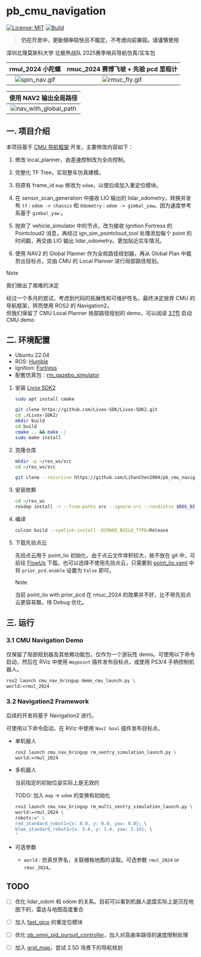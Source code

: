 # pb_cmu_navigation

[![License: MIT](https://img.shields.io/badge/License-MIT-blue.svg)](https://opensource.org/licenses/MIT)
[![Build](https://github.com/LihanChen2004/pb_cmu_navigation/actions/workflows/ci.yml/badge.svg?branch=humble)](https://github.com/LihanChen2004/pb_cmu_navigation/actions/workflows/ci.yml)

> **仍在开发中，更新频率较快且不稳定，不考虑向前兼容。请谨慎使用**

深圳北理莫斯科大学 北极熊战队 2025赛季哨兵导航仿真/实车包

| rmul_2024 小陀螺 | rmuc_2024 赛博飞坡 + 先验 pcd 里程计 |
|:-----------------:|:--------------:|
|![spin_nav.gif](https://raw.githubusercontent.com/LihanChen2004/picx-images-hosting/master/spin_nav.1ove3nw63o.gif)|![rmuc_fly.gif](https://raw.githubusercontent.com/LihanChen2004/picx-images-hosting/master/rmuc_fly_image.1aoyoashvj.gif)|

| 使用 NAV2 输出全局路径 |
|:-------------:|
|![nav_with_global_path](https://raw.githubusercontent.com/LihanChen2004/picx-images-hosting/master/nav_with_global_path.6ik9ck07h1.gif)|

## 一. 项目介绍

本项目基于 [CMU 导航框架](https://github.com/HongbiaoZ/autonomous_exploration_development_environment/tree/humble) 开发，主要修改内容如下：

1. 修改 local_planner，由差速控制改为全向控制。

2. 完整化 TF Tree，实现整车仿真建模。

3. 将原有 frame_id `map` 修改为 `odom`，以便后续加入重定位模块。

4. 在 sensor_scan_generation 中接收 LIO 输出的 lidar_odometry，转换并发布 `tf` : `odom -> chassis` 和 `Odometry` : `odom -> gimbal_yaw`。因为速度参考系基于 `gimbal_yaw` 。

5. 抛弃了 vehicle_simulator 中的节点，改为接收 Ignition Fortress 的 Pointcloud2 消息，再经过 ign_sim_pointcloud_tool 处理添加每个 point 的时间戳，再交由 LIO 输出 lidar_odometry。更加贴近实车情况。

6. 使用 NAV2 的 Global Planner 作为全局路径规划器，再从 Global Plan 中裁剪出目标点，交由 CMU 的 Local Planner 进行局部路径规划。

> [!NOTE]  
> 我们做出了艰难的决定
>
> 经过一个多月的尝试，考虑到代码的拓展性和可维护性名，最终决定放弃 CMU 的导航框架，转而使用 ROS2 的 Navigation2。  
> 但我们保留了 CMU Local Planner 局部路径规划的 demo，可以阅读 [3.1节](#31-cmu-navigation-demo) 启动 CMU demo

## 二. 环境配置

- Ubuntu 22.04
- ROS: [Humble](https://docs.ros.org/en/humble/Installation/Ubuntu-Install-Debs.html)
- Ignition: [Fortress](https://gazebosim.org/docs/fortress/install_ubuntu/)
- 配套仿真包：[rm_gazebo_simulator](https://github.com/LihanChen2004/rmul24_gazebo_simulator)

1. 安装 [Livox SDK2](https://github.com/Livox-SDK/Livox-SDK2)

    ```sh
    sudo apt install cmake
    ```

    ```sh
    git clone https://github.com/Livox-SDK/Livox-SDK2.git
    cd ./Livox-SDK2/
    mkdir build
    cd build
    cmake .. && make -j
    sudo make install
    ```

2. 克隆仓库

    ```zsh
    mkdir -p ~/ros_ws/src
    cd ~/ros_ws/src
    ```

    ```zsh
    git clone --recursive https://github.com/LihanChen2004/pb_cmu_navigation.git
    ```

3. 安装依赖

    ```zsh
    cd ~/ros_ws
    rosdep install -r --from-paths src --ignore-src --rosdistro $ROS_DISTRO -y
    ```

4. 编译

    ```zsh
    colcon build --symlink-install -DCMAKE_BUILD_TYPE=Release
    ```

5. 下载先验点云

    先验点云用于 point_lio 初始化，由于点云文件体积较大，故不放在 git 中，可前往 [FlowUs](https://flowus.cn/lihanchen/share/87f81771-fc0c-4e09-a768-db01f4c136f4?code=4PP1RS) 下载。也可以选择不使用先验点云，只需要到 [point_lio.yaml](./cmu_nav_bringup/config/simulation/point_lio.yaml) 中将 `prior_pcd.enable` 设置为 `False` 即可。

    > [!NOTE]  
    > 当前 point_lio with prior_pcd 在 rmuc_2024 的效果并不好，比不带先验点云更容易飘，待 Debug 优化。

## 三. 运行

### 3.1 CMU Navigation Demo

仅保留了局部规划器及其依赖功能包，仅作为一个游玩性 demo。可使用以下命令启动，然后在 RViz 中使用 `Waypoint` 插件发布目标点，或使用 PS3/4 手柄控制机器人。

```zsh
ros2 launch cmu_nav_bringup demo_cmu_launch.py \
world:=rmul_2024
```

### 3.2 Navigation2 Framework

后续的开发将基于 Navigation2 进行。

可使用以下命令启动，在 RViz 中使用 `Nav2 Goal` 插件发布目标点。

- 单机器人

    ```zsh
    ros2 launch cmu_nav_bringup rm_sentry_simulation_launch.py \
    world:=rmul_2024
    ```

- 多机器人

    当前指定的初始位姿实际上是无效的

    TODO: 加入 `map` -> `odom` 的变换和初始化

    ```zsh
    ros2 launch cmu_nav_bringup rm_multi_sentry_simulation_launch.py \
    world:=rmul_2024 \
    robots:=" \
    red_standard_robot1={x: 0.0, y: 0.0, yaw: 0.0}; \
    blue_standard_robot1={x: 5.6, y: 1.4, yaw: 3.14}; \
    "
    ```

- 可选参数

  - `world` : 仿真世界名，关联栅格地图的读取。可选参数 `rmul_2024` or `rmuc_2024`。

## TODO

- [ ] 优化 lidar_odom 和 odom 的关系。目前可以看到机器人底盘实际上是沉在地图下的，雷达与地图高度重合

- [ ] 加入 [fast_gicp](https://github.com/koide3/fast_gicp) 的重定位模块

- [ ] 优化 [pb_omni_pid_pursuit_controller](https://github.com/LihanChen2004/pb_omni_pid_pursuit_controller)，加入对高曲率路径的速度限制处理

- [ ] 加入 [grid_map](https://github.com/ANYbotics/grid_map)，尝试 2.5D 场景下的导航规划
